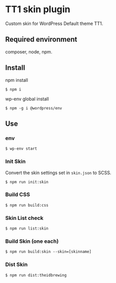 # TT1 skin plugin

Custom skin for WordPress Default theme TT1.

## Required environment

composer, node, npm.

## Install

npm install

```
$ npm i
```

wp-env global install

```
$ npm -g i @wordpress/env
```

## Use

### env

```
$ wp-env start
```

### Init Skin

Convert the skin settings set in `skin.json` to SCSS.

```
$ npm run init:skin
```

### Build CSS

```
$ npm run build:css
```

### Skin List check

```
$ npm run list:skin
```

### Build Skin (one each)

```
$ npm run build:skin --skin=[skinname]
```

### Dist Skin

```
$ npm run dist:theidbrewing
```
